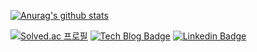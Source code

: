 
[![Anurag's github stats](https://github-readme-stats.vercel.app/api?username=philgineer&hide=issues&show_icons=true&theme=dracula)](https://github.com/anuraghazra/github-readme-stats)

[![Solved.ac
프로필](http://mazassumnida.wtf/api/mini/generate_badge?boj=yunjh0420)](https://solved.ac/yunjh0420)
[![Tech Blog Badge](http://img.shields.io/badge/blog-국문과%20공대생-51a9fe?style=flat-square&link=https://philgineer.com/)](https://philgineer.com/)
[![Linkedin Badge](https://img.shields.io/badge/-LinkedIn-blue?style=flat-square&logo=Linkedin&logoColor=white&link=https://www.linkedin.com/in/philgineer/)](https://www.linkedin.com/in/philgineer/)
